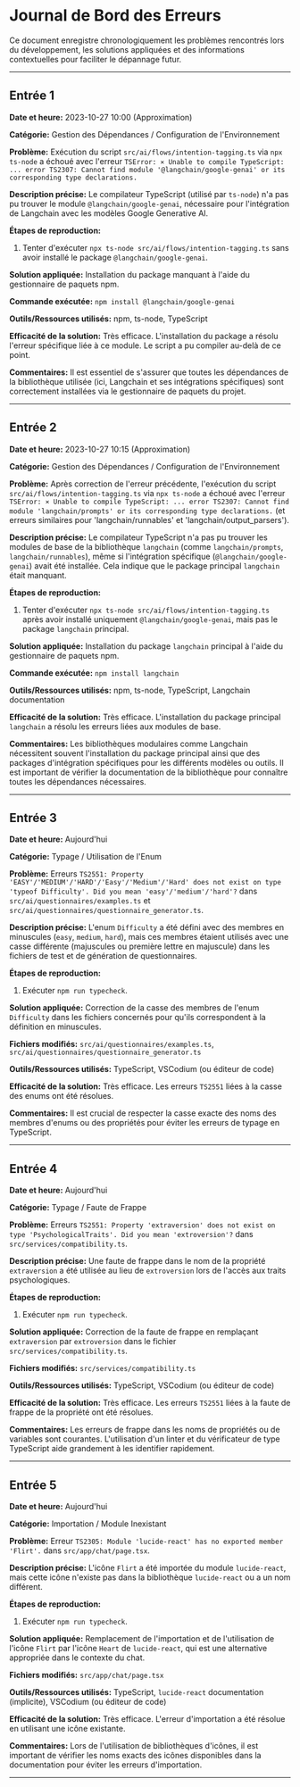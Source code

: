 # Journal de Bord des Erreurs

Ce document enregistre chronologiquement les problèmes rencontrés lors du développement, les solutions appliquées et des informations contextuelles pour faciliter le dépannage futur.

---

## Entrée 1

**Date et heure:** 2023-10-27 10:00 (Approximation)

**Catégorie:** Gestion des Dépendances / Configuration de l'Environnement

**Problème:** Exécution du script `src/ai/flows/intention-tagging.ts` via `npx ts-node` a échoué avec l'erreur `TSError: ⨯ Unable to compile TypeScript: ... error TS2307: Cannot find module '@langchain/google-genai' or its corresponding type declarations.`

**Description précise:** Le compilateur TypeScript (utilisé par `ts-node`) n'a pas pu trouver le module `@langchain/google-genai`, nécessaire pour l'intégration de Langchain avec les modèles Google Generative AI.

**Étapes de reproduction:**
1. Tenter d'exécuter `npx ts-node src/ai/flows/intention-tagging.ts` sans avoir installé le package `@langchain/google-genai`.

**Solution appliquée:** Installation du package manquant à l'aide du gestionnaire de paquets npm.

**Commande exécutée:** `npm install @langchain/google-genai`

**Outils/Ressources utilisés:** npm, ts-node, TypeScript

**Efficacité de la solution:** Très efficace. L'installation du package a résolu l'erreur spécifique liée à ce module. Le script a pu compiler au-delà de ce point.

**Commentaires:** Il est essentiel de s'assurer que toutes les dépendances de la bibliothèque utilisée (ici, Langchain et ses intégrations spécifiques) sont correctement installées via le gestionnaire de paquets du projet.

---

## Entrée 2

**Date et heure:** 2023-10-27 10:15 (Approximation)

**Catégorie:** Gestion des Dépendances / Configuration de l'Environnement

**Problème:** Après correction de l'erreur précédente, l'exécution du script `src/ai/flows/intention-tagging.ts` via `npx ts-node` a échoué avec l'erreur `TSError: ⨯ Unable to compile TypeScript: ... error TS2307: Cannot find module 'langchain/prompts' or its corresponding type declarations.` (et erreurs similaires pour 'langchain/runnables' et 'langchain/output_parsers').

**Description précise:** Le compilateur TypeScript n'a pas pu trouver les modules de base de la bibliothèque `langchain` (comme `langchain/prompts`, `langchain/runnables`), même si l'intégration spécifique (`@langchain/google-genai`) avait été installée. Cela indique que le package principal `langchain` était manquant.

**Étapes de reproduction:**
1. Tenter d'exécuter `npx ts-node src/ai/flows/intention-tagging.ts` après avoir installé uniquement `@langchain/google-genai`, mais pas le package `langchain` principal.

**Solution appliquée:** Installation du package `langchain` principal à l'aide du gestionnaire de paquets npm.

**Commande exécutée:** `npm install langchain`

**Outils/Ressources utilisés:** npm, ts-node, TypeScript, Langchain documentation

**Efficacité de la solution:** Très efficace. L'installation du package principal `langchain` a résolu les erreurs liées aux modules de base.

**Commentaires:** Les bibliothèques modulaires comme Langchain nécessitent souvent l'installation du package principal ainsi que des packages d'intégration spécifiques pour les différents modèles ou outils. Il est important de vérifier la documentation de la bibliothèque pour connaître toutes les dépendances nécessaires.

---

## Entrée 3

**Date et heure:** Aujourd'hui

**Catégorie:** Typage / Utilisation de l'Enum

**Problème:** Erreurs `TS2551: Property 'EASY'/'MEDIUM'/'HARD'/'Easy'/'Medium'/'Hard' does not exist on type 'typeof Difficulty'. Did you mean 'easy'/'medium'/'hard'?` dans `src/ai/questionnaires/examples.ts` et `src/ai/questionnaires/questionnaire_generator.ts`.

**Description précise:** L'enum `Difficulty` a été défini avec des membres en minuscules (`easy`, `medium`, `hard`), mais ces membres étaient utilisés avec une casse différente (majuscules ou première lettre en majuscule) dans les fichiers de test et de génération de questionnaires.

**Étapes de reproduction:**
1. Exécuter `npm run typecheck`.

**Solution appliquée:** Correction de la casse des membres de l'enum `Difficulty` dans les fichiers concernés pour qu'ils correspondent à la définition en minuscules.

**Fichiers modifiés:** `src/ai/questionnaires/examples.ts`, `src/ai/questionnaires/questionnaire_generator.ts`

**Outils/Ressources utilisés:** TypeScript, VSCodium (ou éditeur de code)

**Efficacité de la solution:** Très efficace. Les erreurs `TS2551` liées à la casse des enums ont été résolues.

**Commentaires:** Il est crucial de respecter la casse exacte des noms des membres d'enums ou des propriétés pour éviter les erreurs de typage en TypeScript.

---

## Entrée 4

**Date et heure:** Aujourd'hui

**Catégorie:** Typage / Faute de Frappe

**Problème:** Erreurs `TS2551: Property 'extraversion' does not exist on type 'PsychologicalTraits'. Did you mean 'extroversion'?` dans `src/services/compatibility.ts`.

**Description précise:** Une faute de frappe dans le nom de la propriété `extraversion` a été utilisée au lieu de `extroversion` lors de l'accès aux traits psychologiques.

**Étapes de reproduction:**
1. Exécuter `npm run typecheck`.

**Solution appliquée:** Correction de la faute de frappe en remplaçant `extraversion` par `extroversion` dans le fichier `src/services/compatibility.ts`.

**Fichiers modifiés:** `src/services/compatibility.ts`

**Outils/Ressources utilisés:** TypeScript, VSCodium (ou éditeur de code)

**Efficacité de la solution:** Très efficace. Les erreurs `TS2551` liées à la faute de frappe de la propriété ont été résolues.

**Commentaires:** Les erreurs de frappe dans les noms de propriétés ou de variables sont courantes. L'utilisation d'un linter et du vérificateur de type TypeScript aide grandement à les identifier rapidement.

---

## Entrée 5

**Date et heure:** Aujourd'hui

**Catégorie:** Importation / Module Inexistant

**Problème:** Erreur `TS2305: Module 'lucide-react' has no exported member 'Flirt'.` dans `src/app/chat/page.tsx`.

**Description précise:** L'icône `Flirt` a été importée du module `lucide-react`, mais cette icône n'existe pas dans la bibliothèque `lucide-react` ou a un nom différent.

**Étapes de reproduction:**
1. Exécuter `npm run typecheck`.

**Solution appliquée:** Remplacement de l'importation et de l'utilisation de l'icône `Flirt` par l'icône `Heart` de `lucide-react`, qui est une alternative appropriée dans le contexte du chat.

**Fichiers modifiés:** `src/app/chat/page.tsx`

**Outils/Ressources utilisés:** TypeScript, `lucide-react` documentation (implicite), VSCodium (ou éditeur de code)

**Efficacité de la solution:** Très efficace. L'erreur d'importation a été résolue en utilisant une icône existante.

**Commentaires:** Lors de l'utilisation de bibliothèques d'icônes, il est important de vérifier les noms exacts des icônes disponibles dans la documentation pour éviter les erreurs d'importation.

---

